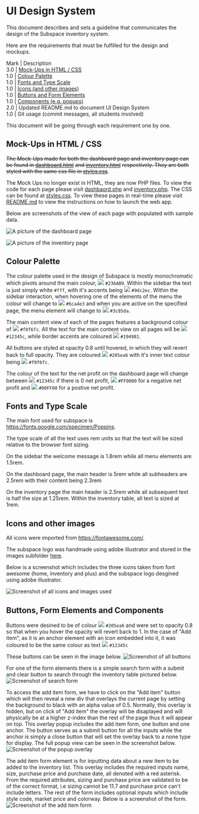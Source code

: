 # UI Design System

This document describes and sets a guideline that communicates the design of the Subspace inventory system.

Here are the requirements that must be fulfilled for the design and mockups.

Mark | Description <br>
3.0  | [Mock-Ups in HTML / CSS](#mock-ups-in-html--css) <br>
1.0  | [Colour Palette](#colour-palette)<br>
1.0  | [Fonts and Type Scale](#fonts-and-type-scale)<br>
1.0  | [Icons (and other images)](#icons-and-other-images)<br>
1.0  | [Buttons and Form Elements](#buttons-form-elements-and-components)<br>
1.0  | [Components (e.g. popups)](#buttons-form-elements-and-components)<br>
2.0  | Updated README.md to document UI Design System<br>
1.0  | Git usage (commit messages, all students involved)<br>


This document will be going through each requirement one by one. 

## Mock-Ups in HTML / CSS

~~The Mock-Ups made for both the dashboard page and inventory page can be found in [dashboard.html](../dashboard.html)~~ ~~and [inventory.html](../inventory.html)~~ ~~respectively. They are both styled with the same css file in [styles.css](../styles.css)~~.


The Mock Ups no longer exist in HTML, they are now PHP files. To view the code for each page please visit [dashbaord.php](../app/views/dashboard.php) and [inventory.php](app/views/inventory.php). The CSS can be found at [styles.css](../app/views/styles.css). To view these pages in real-time please visit [README.md](../README.md) to view the instructions on how to launch the web app.

Below are screenshots of the view of each page with populated with sample data.

![A picture of the dashboard page](../images/Dashboard.PNG)

![A picture of the inventory page](../images/Inventory.PNG)


## Colour Palette

The colour palette used in the design of Subspace is mostly monochromatic which pivots around the main colour, ![](https://via.placeholder.com/15/236AB9/000000?text=+) `#236AB9`. Within the sidebar the text is just simply white `#fff`, with it's accents being ![](https://via.placeholder.com/15/9dc2ec/000000?text=+) `#9dc2ec`. Within the sidebar interaction, when hovering one of the elements of the menu the colour will change to ![](https://via.placeholder.com/15/6ca4e3/000000?text=+) `#6ca4e3` and when you are active on the specified page, the menu element will change to ![](https://via.placeholder.com/15/3c85da/000000?text=+) `#3c85da`.

The main content view of each of the pages features a background colour of ![](https://via.placeholder.com/15/f0f6fc/000000?text=+) `#f0f6fc`. All the text for the main content view on all pages will be ![](https://via.placeholder.com/15/12345c/000000?text=+) `#12345c`, while border accents are coloured ![](https://via.placeholder.com/15/194981/000000?text=+) `#194981`.

All buttons are styled at opacity 0.8 until hovered, in which they will revert back to full opacity. They are coloured ![](https://via.placeholder.com/15/205ea6/000000?text=+) `#205ea6` with it's inner text colour being ![](https://via.placeholder.com/15/f0f6fc/000000?text=+) `#f0f6fc`.

The colour of the text for the net profit on the dashboard page will change between ![](https://via.placeholder.com/15/12345c/000000?text=+) `#12345c` if there is 0 net profit, ![](https://via.placeholder.com/15/FF0000/000000?text=+) `#FF0000` for a negative net profit and ![](https://via.placeholder.com/15/00FF00/000000?text=+) `#00FF00` for a postive net profit.

## Fonts and Type Scale

The main font used for subspace is https://fonts.google.com/specimen/Poppins. 

The type scale of all the text uses rem units so that the text will be sized relative to the browser font sizing. 

On the sidebar the welcome message is 1.8rem while all menu elements are 1.5rem.

On the dashboard page, the main header is 5rem while all subheaders are 2.5rem with their content being 2.3rem

On the inventory page the main header is 2.5rem while all subsequent text is half the size at 1.25rem. Within the inventory table, all text is sized at 1rem.

## Icons and other images

All icons were imported from https://fontawesome.com/. 

The subspace logo was handmade using adobe illustrator and stored in the images subfolder [here](../images/logo.png).

Below is a screenshot which includes the three icons taken from font awesome (home, inventory and plus) and the subspace logo desgined using adobe illustrator.

![Screenshot of all icons and images used](../images/allicons.PNG)

## Buttons, Form Elements and Components

Buttons were desined to be of colour ![](https://via.placeholder.com/15/205ea6/000000?text=+) `#205ea6` and were set to opacity 0.8 so that when you hover the opacity will revert back to 1. 
In the case of "Add item", as it is an anchor element with an icon embedded into it, it was coloured to be the same colour as text ![](https://via.placeholder.com/15/12345c/000000?text=+) `#12345c` 

These buttons can be seen in the image below.
![Screenshot of all buttons](../images/buttons.PNG)
  
For one of the form elements there is a simple search form with a submit and clear button to search through the inventory table pictured below.
![Screenshot of search form](../images/Form2.PNG)

To access the add item form, we have to click on the "Add item" button which will then reveal a new div that overlays the current page by setting the background to black with an alpha value of 0.5. Normally, this overlay is hidden, but on click of "Add item" the overlay will be disaplayed and will physically be at a higher z-index than the rest of the page thus it will appear on top. This overlay popup includes the add item form, one button and one anchor. The button serves as a submit button for all the inputs while the anchor is simply a close button that will set the overlay back to a none type for display. The full popup view can be seen in the screenshot below.
![Screenshot of the popup overlay](../images/Popup.PNG)

The add item form element is for inputting data about a new item to be added to the inventory list. This overlay includes the required inputs name, size, purchase price and purchase date, all denoted with a red asterisk. From the required attributes, sizing and purchase price are validated to be of the correct format, i.e sizing cannot be 11.7 and purchase price can't include letters. The rest of the form includes optional inputs which include style code, market price and colorway. Below is a screenshot of the form.
![Screenshot of the add item form](../images/Form1.PNG)

